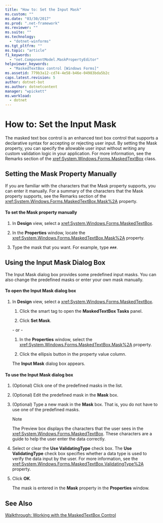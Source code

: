 ```yaml
---
title: "How to: Set the Input Mask"
ms.custom: ""
ms.date: "03/30/2017"
ms.prod: ".net-framework"
ms.reviewer: ""
ms.suite: ""
ms.technology: 
  - "dotnet-winforms"
ms.tgt_pltfrm: ""
ms.topic: "article"
f1_keywords: 
  - "net.ComponentModel.MaskPropertyEditor"
helpviewer_keywords: 
  - "MaskedTextBox control [Windows Forms]"
ms.assetid: 779b3a12-cd74-4e58-b46e-04983bda5b2c
caps.latest.revision: 5
author: dotnet-bot
ms.author: dotnetcontent
manager: "wpickett"
ms.workload: 
  - dotnet
---
```

# How to: Set the Input Mask
The masked text box control is an enhanced text box control that supports a declarative syntax for accepting or rejecting user input. By setting the Mask property, you can specify the allowable user input without writing any custom validation logic in your application. For more information, see the Remarks section of the <xref:System.Windows.Forms.MaskedTextBox> class.  
  
## Setting the Mask Property Manually  
 If you are familiar with the characters that the Mask property supports, you can enter it manually. For a summary of the characters that the Mask property supports, see the Remarks section of the <xref:System.Windows.Forms.MaskedTextBox.Mask%2A> property.  
  
#### To set the Mask property manually  
  
1.  In **Design** view, select a <xref:System.Windows.Forms.MaskedTextBox>.  
  
2.  In the **Properties** window, locate the <xref:System.Windows.Forms.MaskedTextBox.Mask%2A> property.  
  
3.  Type the mask that you want. For example, type `###`.  
  
## Using the Input Mask Dialog Box  
 The Input Mask dialog box provides some predefined input masks. You can also change the predefined masks or enter your own mask manually.  
  
#### To open the Input Mask dialog box  
  
1.  In **Design** view, select a <xref:System.Windows.Forms.MaskedTextBox>.  
  
    1.  Click the smart tag to open the **MaskedTextBox Tasks** panel.  
  
    2.  Click **Set Mask**.  
  
     \- or -  
  
    1.  In the **Properties** window, select the <xref:System.Windows.Forms.MaskedTextBox.Mask%2A> property.  
  
    2.  Click the ellipsis button in the property value column.  
  
     The **Input Mask** dialog box appears.  
  
#### To use the Input Mask dialog box  
  
1.  (Optional) Click one of the predefined masks in the list.  
  
2.  (Optional) Edit the predefined mask in the **Mask** box.  
  
3.  (Optional) Type a new mask in the **Mask** box. That is, you do not have to use one of the predefined masks.  
  
    > [!NOTE]
    >  The Preview box displays the characters that the user sees in the <xref:System.Windows.Forms.MaskedTextBox>. These characters are a guide to help the user enter the data correctly.  
  
4.  Select or clear the **Use ValidatingType** check box. The **Use ValidatingType** check box specifies whether a data type is used to verify the data input by the user. For more information, see the <xref:System.Windows.Forms.MaskedTextBox.ValidatingType%2A> property.  
  
5.  Click **OK**.  
  
     The mask is entered in the **Mask** property in the **Properties** window.  
  
## See Also  
 [Walkthrough: Working with the MaskedTextBox Control](../../../../docs/framework/winforms/controls/walkthrough-working-with-the-maskedtextbox-control.md)
